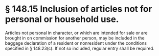 # § 148.15   Inclusion of articles not for personal or household use.

Articles not personal in character, or which are intended for sale or are brought in on commission for another person, may be included in the baggage declaration of a resident or nonresident under the conditions specified in § 148.23(c). If not so included, regular entry shall be required. 




